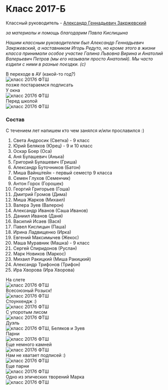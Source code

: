 <!--?title Класс 2017-Б -->

# Класс 2017-Б

Классный руководитель - [Александр Геннадьевич Закржевский](/people/zakrzewski/index.html)

_за материалы и помощь благодарим Павла Кислицына_
  
_Нашим классным руководителем был Александр Геннадьевич Закржевский,
а наставником Игорь Редуто, но кроме этого в жизни класса принимали особое участие
Галина Львовна Вирина и Анатолий Валерьевич Петров (мы его называли просто Анатолий).
Мы часто ездили с ними в разные поездки. (c)_

<div class="row">
  <div class="col-xl-4 col-sm-12 text-center">
    В переходе в АУ (какой-то год?)<br/>
    <img src="https://pths-archive.github.io/static/img/classes/2017b/group-in-passage.jpg" alt="класс 2017б ФТШ" class="full-width"/><br/>
    <span class="hint">позже постараемся подписать</span>
  </div>
  <div class="col-xl-4 col-sm-12 text-center">
    У окна<br/>
    <img src="https://pths-archive.github.io/static/img/classes/2017b/group-at-window.jpg" alt="класс 2017б ФТШ" class="full-width"/><br/>
    <span class="hint"></span>
  </div>
  <div class="col-xl-4 col-sm-12 text-center">
    Перед школой<br/>
    <img src="https://pths-archive.github.io/static/img/classes/2017b/group-large.jpg" alt="класс 2017б ФТШ" class="full-width"/><br/>
    <span class="hint"></span>
  </div>
</div>

### Состав

С течением лет напишем кто чем занялся и/или прославился :)

1. Света Андросик  (Светка) - 9 класс
1. Юрий Беляков  (Юрец) - 9 и 10 класс
1. Оскар Боер  (Оса)
1. Аня Булашевич  (Анька)
1. Григорий Булашевич  (Гриша)
1. Александр Буточников  (Батон)
1. Миша Вайнштейн  - первый семестр 9 класса
1. Семен Глухов  (Семенчик)
1. Антон Горох  (Горошек)
1. Георгий Григорьев  (Гоша)
1. Дмитрий Громов  (Дима)
1. Миша Жарков  (Михаил)
1. Валера Зуев  (Валерон)
1. Александр Иванов  (Саша Иванов)
1. Даниил Иванов  (Даня)
1. Василий Исаев  (Вася)
1. Павел Кислицын  (Паша)
1. Ирина Ладвищенко  (Ирка)
1. Евгений Максимычев  (Жекос)
1. Маша Муравник  (Машка) - 9 класс
1. Сергей Спиридонов  (Руслан)
1. Марк Новиков  (Маркос)
1. Михаил Ракицкий  (Миша Ракицкий)
1. Александр Трифонов  (Трифон)
1. Ира Хворова  (Ира Хворова)

<div class="row">
  <div class="col-xl-4 col-sm-12 text-center">
    На слете<br/>
    <img src="https://pths-archive.github.io/static/img/classes/2017b/group-touristo.jpg" alt="класс 2017б ФТШ" class="full-width"/><br/>
  </div>
  <div class="col-xl-4 col-sm-12 text-center">
    Всесоюзный Розыск!<br/>
    <img src="https://pths-archive.github.io/static/img/classes/2017b/wanted.png" alt="класс 2017б ФТШ" class="full-width"/><br/>
  </div>
  <div class="col-xl-4 col-sm-12 text-center">
    Стоунхендж :)<br/>
    <img src="https://pths-archive.github.io/static/img/classes/2017b/stonehenge.jpg" alt="класс 2017б ФТШ" class="full-width"/><br/>
  </div>
  <div class="col-xl-4 col-sm-12 text-center">
    С упоротым лисом<br/>
    <img src="https://pths-archive.github.io/static/img/classes/2017b/with-the-fox.jpg" alt="класс 2017б ФТШ" class="full-width"/><br/>
  </div>
  <div class="col-xl-4 col-sm-12 text-center">
    Дуэль<br/>
    <img src="https://pths-archive.github.io/static/img/classes/2017b/duel.jpg" alt="класс 2017б ФТШ, Беляков и Зуев" class="full-width"/><br/>
  </div>
  <div class="col-xl-4 col-sm-12 text-center">
    Парни<br/>
    <img src="https://pths-archive.github.io/static/img/classes/2017b/boys-smiling.jpg" alt="класс 2017б ФТШ" class="full-width"/><br/>
  </div>
  <div class="col-xl-4 col-sm-12 text-center">
    Еще немного камней<br/>
    <img src="https://pths-archive.github.io/static/img/classes/2017b/stones-2.jpg" alt="класс 2017б ФТШ" class="full-width"/><br/>
  </div>
  <div class="col-xl-4 col-sm-12 text-center">
    Нам не хватает подписей :)<br/>
    <img src="https://pths-archive.github.io/static/img/classes/2017b/someone.jpg" alt="класс 2017б ФТШ" class="full-width"/><br/>
  </div>
  <div class="col-xl-4 col-sm-12 text-center">
    Еще парни<br/>
    <img src="https://pths-archive.github.io/static/img/classes/2017b/boys-somewhere.jpg" alt="класс 2017б ФТШ" class="full-width"/><br/>
  </div>
  <div class="col-xl-4 col-sm-12 text-center">
    Одно из эпических творений Марка<br/>
    <img src="https://pths-archive.github.io/static/img/classes/2017b/defibrillator.jpg" alt="класс 2017б ФТШ" class="full-width"/><br/>
  </div>
</div>
